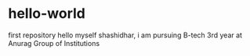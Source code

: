 # hello-world
first repository
hello myself shashidhar, i  am pursuing B-tech 3rd year at Anurag Group of Institutions 
